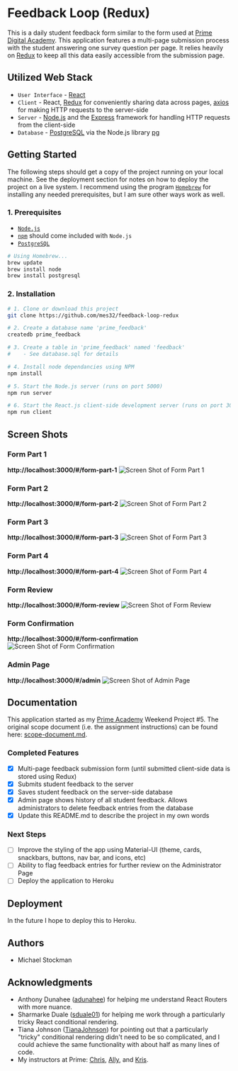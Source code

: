 # Feedback Loop (Redux)
This is a daily student feedback form similar to the form used at [Prime Digital Academy](https://primeacademy.io/). This application features a multi-page submission process with the student answering one survey question per page. It relies heavily on [Redux](https://redux.js.org/) to keep all this data easily accessible from the submission page.

## Utilized Web Stack
- `User Interface` - [React](https://reactjs.org/)
- `Client` - React, [Redux](https://redux.js.org/) for conveniently sharing data across pages, [axios](https://www.npmjs.com/package/axios) for making HTTP requests to the server-side
- `Server` - [Node.js](https://nodejs.org/en/) and the [Express](https://expressjs.com/) framework for handling HTTP requests from the client-side
- `Database` - [PostgreSQL](https://www.postgresql.org/) via the Node.js library [pg](https://www.npmjs.com/package/pg)

## Getting Started
The following steps should get a copy of the project running on your local machine. See the deployment section for notes on how to deploy the project on a live system. I recommend using the program [`Homebrew`](https://brew.sh/) for installing any needed prerequisites, but I am sure other ways work as well.

### 1. Prerequisites
- [`Node.js`](https://nodejs.org/en/)
- [`npm`](https://www.npmjs.com/) should come included with `Node.js`
- [`PostgreSQL`](https://www.postgresql.org/)

```bash
# Using Homebrew...
brew update
brew install node
brew install postgresql
```

### 2. Installation
```bash
# 1. Clone or download this project
git clone https://github.com/mes32/feedback-loop-redux

# 2. Create a database name 'prime_feedback'
createdb prime_feedback

# 3. Create a table in 'prime_feedback' named 'feedback'
#    - See database.sql for details

# 4. Install node dependancies using NPM
npm install

# 5. Start the Node.js server (runs on port 5000)
npm run server

# 6. Start the React.js client-side development server (runs on port 3000)
npm run client
```

## Screen Shots

### Form Part 1
**http://localhost:3000/#/form-part-1**
![Screen Shot of Form Part 1](./wireframes/screen-shot-form-part-1.png)

### Form Part 2
**http://localhost:3000/#/form-part-2**
![Screen Shot of Form Part 2](./wireframes/screen-shot-form-part-2.png)

### Form Part 3
**http://localhost:3000/#/form-part-3**
![Screen Shot of Form Part 3](./wireframes/screen-shot-form-part-3.png)

### Form Part 4
**http://localhost:3000/#/form-part-4**
![Screen Shot of Form Part 4](./wireframes/screen-shot-form-part-4.png)

### Form Review
**http://localhost:3000/#/form-review**
![Screen Shot of Form Review](./wireframes/screen-shot-form-review.png)

### Form Confirmation
**http://localhost:3000/#/form-confirmation**
![Screen Shot of Form Confirmation](./wireframes/screen-shot-form-confirmation.png)

### Admin Page
**http://localhost:3000/#/admin**
![Screen Shot of Admin Page](./wireframes/screen-shot-admin.png)

## Documentation
This application started as my [Prime Academy](https://primeacademy.io/) Weekend Project #5. The original scope document (i.e. the assignment instructions) can be found here: [scope-document.md](./scope-document.md).

### Completed Features
- [x] Multi-page feedback submission form (until submitted client-side data is stored using Redux)
- [x] Submits student feedback to the server
- [x] Saves student feedback on the server-side database
- [x] Admin page shows history of all student feedback. Allows administrators to delete feedback entries from the database
- [x] Update this README.md to describe the project in my own words

### Next Steps
- [ ] Improve the styling of the app using Material-UI (theme, cards, snackbars, buttons, nav bar, and icons, etc)
- [ ] Ability to flag feedback entries for further review on the Administrator Page
- [ ] Deploy the application to Heroku

## Deployment
In the future I hope to deploy this to Heroku.

## Authors
* Michael Stockman

## Acknowledgments
* Anthony Dunahee ([adunahee](https://github.com/adunahee)) for helping me understand React Routers with more nuance.
* Sharmarke Duale ([sduale01](https://github.com/sduale01)) for helping me work through a particularly tricky React conditional rendering.
* Tiana Johnson ([TianaJohnson](https://github.com/TianaJohnson)) for pointing out that a particularly "tricky" conditional rendering didn't need to be so complicated, and I could achieve the same functionality with about half as many lines of code.
* My instructors at Prime: [Chris](https://github.com/christopher-black), [Ally](https://github.com/Lysautumn), and [Kris](https://github.com/kdszafranski).
